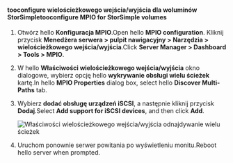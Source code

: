 #### <a name="tooconfigure-mpio-for-storsimple-volumes"></a><span data-ttu-id="5f69a-101">tooconfigure wielościeżkowego wejścia/wyjścia dla woluminów StorSimple</span><span class="sxs-lookup"><span data-stu-id="5f69a-101">tooconfigure MPIO for StorSimple volumes</span></span>
1. <span data-ttu-id="5f69a-102">Otwórz hello **Konfiguracja MPIO**.</span><span class="sxs-lookup"><span data-stu-id="5f69a-102">Open hello **MPIO configuration**.</span></span> <span data-ttu-id="5f69a-103">Kliknij przycisk **Menedżera serwera > pulpit nawigacyjny > Narzędzia > wielościeżkowego wejścia/wyjścia**.</span><span class="sxs-lookup"><span data-stu-id="5f69a-103">Click **Server Manager > Dashboard > Tools > MPIO**.</span></span>
2. <span data-ttu-id="5f69a-104">W hello **Właściwości wielościeżkowego wejścia/wyjścia** okno dialogowe, wybierz opcję hello **wykrywanie obsługi wielu ścieżek** kartę.</span><span class="sxs-lookup"><span data-stu-id="5f69a-104">In hello **MPIO Properties** dialog box, select hello **Discover Multi-Paths** tab.</span></span>
3. <span data-ttu-id="5f69a-105">Wybierz **dodać obsługę urządzeń iSCSI**, a następnie kliknij przycisk **Dodaj**.</span><span class="sxs-lookup"><span data-stu-id="5f69a-105">Select **Add support for iSCSI devices**, and then click **Add**.</span></span>  
   
    ![Właściwości wielościeżkowego wejścia/wyjścia odnajdywanie wielu ścieżek](./media/storsimple-configure-mpio-volumes/IC741003.png)
4. <span data-ttu-id="5f69a-107">Uruchom ponownie serwer powitania po wyświetleniu monitu.</span><span class="sxs-lookup"><span data-stu-id="5f69a-107">Reboot hello server when prompted.</span></span>

